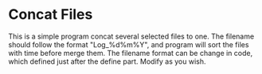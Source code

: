 # Concat Files

This is a simple program concat several selected files to one.
The filename should follow the format "Log_%d%m%Y", and program will sort the files with time before merge them.
The filename format can be change in code, which defined just after the define part. Modify as you wish.
